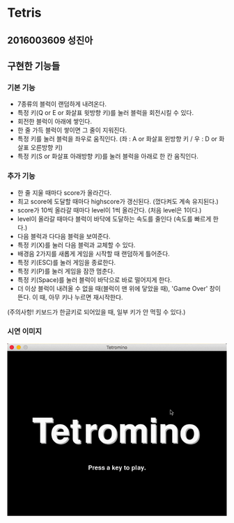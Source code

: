 # Tetris
## 2016003609 성진아
## 구현한 기능들
### 기본 기능
* 7종류의 블럭이 랜덤하게 내려온다. 
* 특정 키(Q or E or 화살표 윗방향 키)를 눌러 블럭을 회전시킬 수 있다.   
* 회전한 블럭이 아래에 쌓인다.
* 한 줄 가득 블럭이 쌓이면 그 줄이 지워진다.    
* 특정 키를 눌러 블럭을 좌우로 움직인다. (좌 : A or 화살표 왼방향 키 / 우 : D or 화살표 오른방향 키)
* 특정 키(S or 화살표 아래방향 키)를 눌러 블럭을 아래로 한 칸 움직인다.

### 추가 기능
* 한 줄 지울 때마다 score가 올라간다.    
* 최고 score에 도달할 때마다 highscore가 갱신된다. (껐다켜도 계속 유지된다.) 
* score가 10씩 올라갈 때마다 level이 1씩 올라간다. (처음 level은 1이다.)   
* level이 올라갈 때마다 블럭이 바닥에 도달하는 속도를 줄인다 (속도를 빠르게 한다.) 
* 다음 블럭과 다다음 블럭을 보여준다.
* 특정 키(X)를 눌러 다음 블럭과 교체할 수 있다.
* 배경음 2가지를 새롭게 게임을 시작할 때 랜덤하게 틀어준다.  
* 특정 키(ESC)를 눌러 게임을 종료한다.
* 특정 키(P)를 눌러 게임을 잠깐 멈춘다.
* 특정 키(Space)를 눌러 블럭이 바닥으로 바로 떨어지게 한다.  
* 더 이상 블럭이 내려올 수 없을 때(블럭이 맨 위에 닿았을 때), 'Game Over' 창이 뜬다. 이 때, 아무 키나 누르면 재시작한다.  
    
(주의사항! 키보드가 한글키로 되어있을 때, 일부 키가 안 먹힐 수 있다.)

### 시연 이미지
![image](./img/시연영상.gif)
